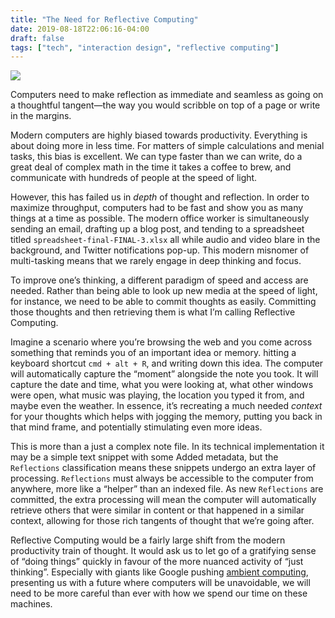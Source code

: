 ```yaml
---
title: "The Need for Reflective Computing"
date: 2019-08-18T22:06:16-04:00
draft: false
tags: ["tech", "interaction design", "reflective computing"]
---
```

![](/images/reflective-computing.jpg)

Computers need to make reflection as immediate and seamless as going on a thoughtful tangent—the way you would scribble on top of a page or write in the margins.

Modern computers are highly biased towards productivity. Everything is about doing more in less time. For matters of simple calculations and menial tasks, this bias is excellent. We can type faster than we can write, do a great deal of complex math in the time it takes a coffee to brew, and communicate with hundreds of people at the speed of light.

However, this has failed us in *depth* of thought and reflection. In order to maximize throughput, computers had to be fast and show you as many things at a time as possible. The modern office worker is simultaneously sending an email, drafting up a blog post, and tending to a spreadsheet titled `spreadsheet-final-FINAL-3.xlsx` all while audio and video blare in the background, and Twitter notifications pop-up. This modern misnomer of multi-tasking means that we rarely engage in deep thinking and focus.

To improve one’s thinking, a different paradigm of speed and access are needed. Rather than being able to look up new media at the speed of light, for instance, we need to be able to commit thoughts as easily. Committing those thoughts and then retrieving them is what I’m calling Reflective Computing.

Imagine a scenario where you’re browsing the web and you come across something that reminds you of an important idea or memory. hitting a keyboard shortcut `cmd + alt + R`, and writing down this idea. The computer will automatically capture the “moment” alongside the note you took. It will capture the date and time, what you were looking at, what other windows were open, what music was playing, the location you typed it from, and maybe even the weather. In essence, it’s recreating a much needed *context* for your thoughts which helps with jogging the memory, putting you back in that mind frame, and potentially stimulating even more ideas.

This is more than a just a complex note file. In its technical implementation it may be a simple text snippet with some Added metadata, but the `Reflections` classification means these snippets undergo an extra layer of processing.  `Reflections` must always be accessible to the computer from anywhere, more like a “helper” than an indexed file. As new `Reflections` are committed, the extra processing will mean the computer will automatically retrieve others that were similar in content or that happened in a similar context, allowing for those rich tangents of thought that we’re going after.

Reflective Computing would be a fairly large shift from the modern productivity train of thought. It would ask us to let go of a gratifying sense of “doing things” quickly in favour of the more nuanced activity of “just thinking”. Especially with giants like Google pushing [ambient computing](https://www.theverge.com/2019/5/7/18530604/google-hardware-rick-osterloh-nest-pixel-3a-volume-sales-io-2019), presenting us with a future where computers will be unavoidable, we will need to be more careful than ever with how we spend our time on these machines.
